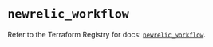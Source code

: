 # `newrelic_workflow`

Refer to the Terraform Registry for docs: [`newrelic_workflow`](https://registry.terraform.io/providers/newrelic/newrelic/3.39.0/docs/resources/workflow).

